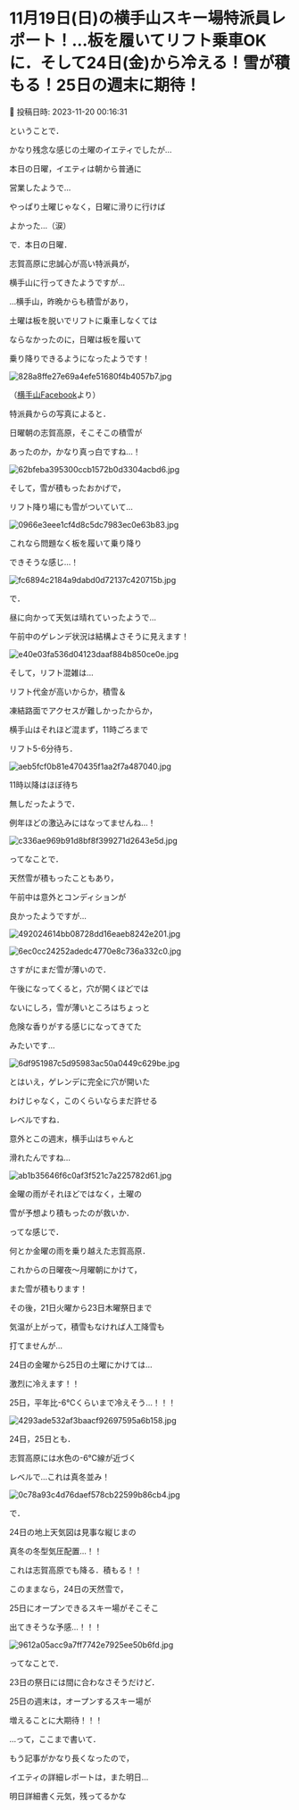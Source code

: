 # 11月19日(日)の横手山スキー場特派員レポート！…板を履いてリフト乗車OKに．そして24日(金)から冷える！雪が積もる！25日の週末に期待！

📅 投稿日時: 2023-11-20 00:16:31

ということで．


かなり残念な感じの土曜のイエティでしたが…





本日の日曜，イエティは朝から普通に


営業したようで…


やっぱり土曜じゃなく，日曜に滑りに行けば


よかった…（涙）





で．本日の日曜．


志賀高原に忠誠心が高い特派員が，


横手山に行ってきたようですが…





…横手山，昨晩からも積雪があり，


土曜は板を脱いでリフトに乗車しなくては


ならなかったのに，日曜は板を履いて


乗り降りできるようになったようです！







![828a8ffe27e69a4efe51680f4b4057b7.jpg](images/828a8ffe27e69a4efe51680f4b4057b7.jpg)




（[横手山Facebook](https://www.facebook.com/yokoteyama2307/videos/%E6%9C%AC%E6%97%A5%E3%83%97%E3%83%AC%E3%82%AA%E3%83%BC%E3%83%97%E3%83%B3%E4%BA%8C%E6%97%A5%E7%9B%AE%E3%81%A8%E3%81%AA%E3%82%8A%E3%81%BE%E3%81%99%E3%81%A0%E3%81%84%E3%81%B6%E5%86%B7%E3%81%88%E8%BE%BC%E3%82%93%E3%81%A7%E3%81%8F%E3%82%8C%E3%81%9F%E3%81%AE%E3%81%A7%E3%83%AA%E3%83%95%E3%83%88%E3%82%82%E6%BB%91%E8%B5%B0%E5%99%A8%E5%85%B7%E3%82%92%E5%A4%96%E3%81%95%E3%81%9A%E3%81%94%E4%B9%97%E8%BB%8A%E9%A0%82%E3%81%91%E3%81%BE%E3%81%99%E7%9A%86%E6%A7%98%E3%81%8A%E5%BE%85%E3%81%A1%E3%81%97%E3%81%A6%E3%81%8A%E3%82%8A%E3%81%BE%E3%81%99/300005619522914/)より）





特派員からの写真によると．


日曜朝の志賀高原，そこそこの積雪が


あったのか，かなり真っ白ですね…！




![62bfeba395300ccb1572b0d3304acbd6.jpg](images/62bfeba395300ccb1572b0d3304acbd6.jpg)







そして，雪が積もったおかげで，


リフト降り場にも雪がついていて…




![0966e3eee1cf4d8c5dc7983ec0e63b83.jpg](images/0966e3eee1cf4d8c5dc7983ec0e63b83.jpg)







これなら問題なく板を履いて乗り降り


できそうな感じ…！




![fc6894c2184a9dabd0d72137c420715b.jpg](images/fc6894c2184a9dabd0d72137c420715b.jpg)







で．


昼に向かって天気は晴れていったようで…


午前中のゲレンデ状況は結構よさそうに見えます！




![e40e03fa536d04123daaf884b850ce0e.jpg](images/e40e03fa536d04123daaf884b850ce0e.jpg)







そして，リフト混雑は…


リフト代金が高いからか，積雪＆


凍結路面でアクセスが難しかったからか，


横手山はそれほど混まず，11時ごろまで


リフト5-6分待ち．




![aeb5fcf0b81e470435f1aa2f7a487040.jpg](images/aeb5fcf0b81e470435f1aa2f7a487040.jpg)







11時以降はほぼ待ち


無しだったようで．


例年ほどの激込みにはなってませんね…！




![c336ae969b91d8bf8f399271d2643e5d.jpg](images/c336ae969b91d8bf8f399271d2643e5d.jpg)







ってなことで．


天然雪が積もったこともあり，


午前中は意外とコンディションが


良かったようですが…




![492024614bb08728dd16eaeb8242e201.jpg](images/492024614bb08728dd16eaeb8242e201.jpg)









![6ec0cc24252adedc4770e8c736a332c0.jpg](images/6ec0cc24252adedc4770e8c736a332c0.jpg)







さすがにまだ雪が薄いので．


午後になってくると，穴が開くほどでは


ないにしろ，雪が薄いところはちょっと


危険な香りがする感じになってきてた


みたいです…




![6df951987c5d95983ac50a0449c629be.jpg](images/6df951987c5d95983ac50a0449c629be.jpg)







とはいえ，ゲレンデに完全に穴が開いた


わけじゃなく，このくらいならまだ許せる


レベルですね．


意外とこの週末，横手山はちゃんと


滑れたんですね…




![ab1b35646f6c0af3f521c7a225782d61.jpg](images/ab1b35646f6c0af3f521c7a225782d61.jpg)







金曜の雨がそれほどではなく，土曜の


雪が予想より積もったのが救いか．





ってな感じで．


何とか金曜の雨を乗り越えた志賀高原．


これからの日曜夜～月曜朝にかけて，


また雪が積もります！





その後，21日火曜から23日木曜祭日まで


気温が上がって，積雪もなければ人工降雪も


打てませんが…


24日の金曜から25日の土曜にかけては…


激烈に冷えます！！


25日，平年比-6℃くらいまで冷えそう…！！！







![4293ade532af3baacf92697595a6b158.jpg](images/4293ade532af3baacf92697595a6b158.jpg)







24日，25日とも．


志賀高原には水色の-6℃線が近づく


レベルで…これは真冬並み！







![0c78a93c4d76daef578cb22599b86cb4.jpg](images/0c78a93c4d76daef578cb22599b86cb4.jpg)







で．


24日の地上天気図は見事な縦じまの


真冬の冬型気圧配置…！！


これは志賀高原でも降る．積もる！！


このままなら，24日の天然雪で，


25日にオープンできるスキー場がそこそこ


出てきそうな予感…！！！




![9612a05acc9a7ff7742e7925ee50b6fd.jpg](images/9612a05acc9a7ff7742e7925ee50b6fd.jpg)







ってなことで．


23日の祭日には間に合わなさそうだけど．


25日の週末は，オープンするスキー場が


増えることに大期待！！！





…って，ここまで書いて．


もう記事がかなり長くなったので，


イエティの詳細レポートは，また明日…


明日詳細書く元気，残ってるかな
